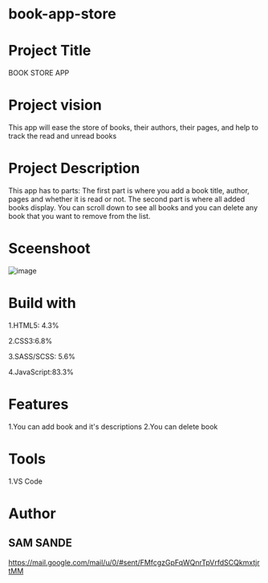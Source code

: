 # book-app-store
# Project Title
BOOK STORE APP
# Project vision
This app will ease the store of books, their authors, their pages, and help to track the read and unread books
# Project Description
This app has to parts: The first part is where you add a book title, author, pages and whether it is read or not. The second part is where all added books display. You can scroll down to see all books and you can delete any book that you want to remove from the list.
# Sceenshoot
![image](https://user-images.githubusercontent.com/107360364/173242161-0664320f-db7c-4cbb-a5da-4a030e89f2ad.png)
# Build with
1.HTML5: 4.3%

2.CSS3:6.8%

3.SASS/SCSS: 5.6%

4.JavaScript:83.3%
# Features
1.You can add book and it's descriptions
2.You can delete book
# Tools
1.VS Code
# Author
## SAM SANDE
<https://mail.google.com/mail/u/0/#sent/FMfcgzGpFqWQnrTpVrfdSCQkmxtjrtMM>
